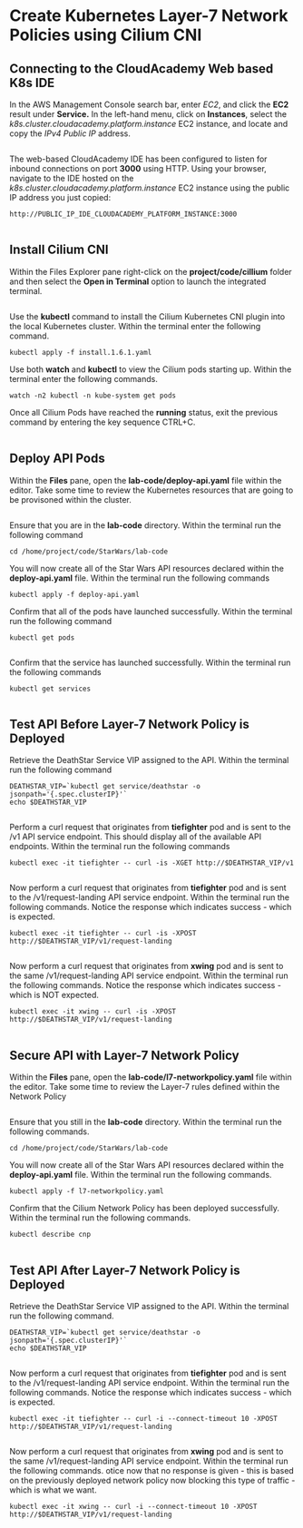 # Create Kubernetes Layer-7 Network Policies using Cilium CNI



## Connecting to the CloudAcademy Web based K8s IDE <a href="#lab-page-title" id="lab-page-title"></a>

In the AWS Management Console search bar, enter _EC2_, and click the **EC2** result under **Service.** In the left-hand menu, click on **Instances**, select the _k8s.cluster.cloudacademy.platform.instance_ EC2 instance, and locate and copy the _IPv4 Public IP_ address.

<figure><img src="../../../.gitbook/assets/image (33).png" alt=""><figcaption></figcaption></figure>

The web-based CloudAcademy IDE has been configured to listen for inbound connections on port **3000** using HTTP. Using your browser, navigate to the IDE hosted on the _k8s.cluster.cloudacademy.platform.instance_ EC2 instance using the public IP address you just copied:

```
http://PUBLIC_IP_IDE_CLOUDACADEMY_PLATFORM_INSTANCE:3000
```

<figure><img src="../../../.gitbook/assets/image (35).png" alt=""><figcaption></figcaption></figure>

## Install Cilium CNI <a href="#lab-page-title" id="lab-page-title"></a>

Within the Files Explorer pane right-click on the **project/code/cillium** folder and then select the **Open in Terminal** option to launch the integrated terminal.

<figure><img src="../../../.gitbook/assets/image (2) (2) (1) (1).png" alt=""><figcaption></figcaption></figure>

Use the **kubectl** command to install the Cilium Kubernetes CNI plugin into the local Kubernetes cluster. Within the terminal enter the following command.

```
kubectl apply -f install.1.6.1.yaml
```

Use both **watch** and **kubectl** to view the Cilium pods starting up. Within the terminal enter the following commands.

```
watch -n2 kubectl -n kube-system get pods
```

Once all Cilium Pods have reached the **running** status, exit the previous command by entering the key sequence CTRL+C.

<figure><img src="../../../.gitbook/assets/image (4) (3).png" alt=""><figcaption></figcaption></figure>

## Deploy API Pods <a href="#lab-page-title" id="lab-page-title"></a>

Within the **Files** pane, open the **lab-code/deploy-api.yaml** file within the editor. Take some time to review the Kubernetes resources that are going to be provisoned within the cluster.

<figure><img src="../../../.gitbook/assets/image (11).png" alt=""><figcaption></figcaption></figure>

Ensure that you are in the **lab-code** directory. Within the terminal run the following command

```
cd /home/project/code/StarWars/lab-code
```

You will now create all of the Star Wars API resources declared within the **deploy-api.yaml** file. Within the terminal run the following commands

```
kubectl apply -f deploy-api.yaml
```

Confirm that all of the pods have launched successfully. Within the terminal run the following command

```
kubectl get pods
```

<figure><img src="../../../.gitbook/assets/image (2) (2) (1).png" alt=""><figcaption></figcaption></figure>

Confirm that the service has launched successfully. Within the terminal run the following commands

```
kubectl get services
```

<figure><img src="../../../.gitbook/assets/image (1) (1).png" alt=""><figcaption></figcaption></figure>

## Test API Before Layer-7 Network Policy is Deployed <a href="#lab-page-title" id="lab-page-title"></a>

Retrieve the DeathStar Service VIP assigned to the API. Within the terminal run the following command

```
DEATHSTAR_VIP=`kubectl get service/deathstar -o jsonpath='{.spec.clusterIP}'`
echo $DEATHSTAR_VIP 
```

<figure><img src="../../../.gitbook/assets/image (5).png" alt=""><figcaption></figcaption></figure>

Perform a curl request that originates from **tiefighter** pod and is sent to the /v1 API service endpoint. This should display all of the available API endpoints. Within the terminal run the following commands

```
kubectl exec -it tiefighter -- curl -is -XGET http://$DEATHSTAR_VIP/v1
```

<figure><img src="../../../.gitbook/assets/image (31).png" alt=""><figcaption></figcaption></figure>

Now perform a curl request that originates from **tiefighter** pod and is sent to the /v1/request-landing API service endpoint. Within the terminal run the following commands. Notice the response which indicates success - which is expected.

```
kubectl exec -it tiefighter -- curl -is -XPOST http://$DEATHSTAR_VIP/v1/request-landing
```

<figure><img src="../../../.gitbook/assets/image (9) (2).png" alt=""><figcaption></figcaption></figure>

Now perform a curl request that originates from **xwing** pod and is sent to the same /v1/request-landing API service endpoint. Within the terminal run the following commands. Notice the response which indicates success - which is NOT expected.

```
kubectl exec -it xwing -- curl -is -XPOST http://$DEATHSTAR_VIP/v1/request-landing
```

<figure><img src="../../../.gitbook/assets/image (6) (2).png" alt=""><figcaption></figcaption></figure>

## Secure API with Layer-7 Network Policy <a href="#lab-page-title" id="lab-page-title"></a>

Within the **Files** pane, open the **lab-code/l7-networkpolicy.yaml** file within the editor. Take some time to review the Layer-7 rules defined within the Network Policy

<figure><img src="../../../.gitbook/assets/image (10) (3).png" alt=""><figcaption></figcaption></figure>

Ensure that you still in the **lab-code** directory. Within the terminal run the following commands.

```
cd /home/project/code/StarWars/lab-code
```

You will now create all of the Star Wars API resources declared within the **deploy-api.yaml** file. Within the terminal run the following commands.

```
kubectl apply -f l7-networkpolicy.yaml
```

Confirm that the Cilium Network Policy has been deployed successfully. Within the terminal run the following commands.

```
kubectl describe cnp
```

<figure><img src="../../../.gitbook/assets/image (7) (3).png" alt=""><figcaption></figcaption></figure>

## Test API After Layer-7 Network Policy is Deployed <a href="#lab-page-title" id="lab-page-title"></a>

Retrieve the DeathStar Service VIP assigned to the API. Within the terminal run the following command.

```
DEATHSTAR_VIP=`kubectl get service/deathstar -o jsonpath='{.spec.clusterIP}'`
echo $DEATHSTAR_VIP 
```

<figure><img src="../../../.gitbook/assets/image (34).png" alt=""><figcaption></figcaption></figure>

Now perform a curl request that originates from **tiefighter** pod and is sent to the /v1/request-landing API service endpoint. Within the terminal run the following commands. Notice the response which indicates success - which is expected.

```
kubectl exec -it tiefighter -- curl -i --connect-timeout 10 -XPOST http://$DEATHSTAR_VIP/v1/request-landing
```

<figure><img src="../../../.gitbook/assets/image (17) (3).png" alt=""><figcaption></figcaption></figure>

Now perform a curl request that originates from **xwing** pod and is sent to the same /v1/request-landing API service endpoint. Within the terminal run the following commands. otice now that no response is given - this is based on the previously deployed network policy now blocking this type of traffic - which is what we want.

```
kubectl exec -it xwing -- curl -i --connect-timeout 10 -XPOST http://$DEATHSTAR_VIP/v1/request-landing
```

<figure><img src="../../../.gitbook/assets/image (32).png" alt=""><figcaption></figcaption></figure>

